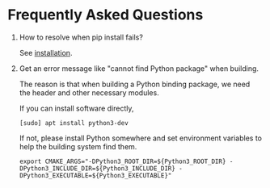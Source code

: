 # Frequently Asked Questions

1.  How to resolve when pip install fails?

    See [installation](https://cachemon.github.io/libCacheSim-python/getting_started/installation/).

2.  Get an error message like "cannot find Python package" when building.

    The reason is that when building a Python binding package, we need the header and other necessary modules.
    
    If you can install software directly,

    ```shell
    [sudo] apt install python3-dev
    ```
    If not, please install Python somewhere and set environment variables to help the building system find them.
    
    ```shell
    export CMAKE_ARGS="-DPython3_ROOT_DIR=${Python3_ROOT_DIR} -DPython3_INCLUDE_DIR=${Python3_INCLUDE_DIR} -DPython3_EXECUTABLE=${Python3_EXECUTABLE}"
    ```
